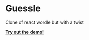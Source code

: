 # Guessle
Clone of react wordle but with a twist

[**Try out the demo!**](https://guessle-et5xzuxap-agusalex.vercel.app)
